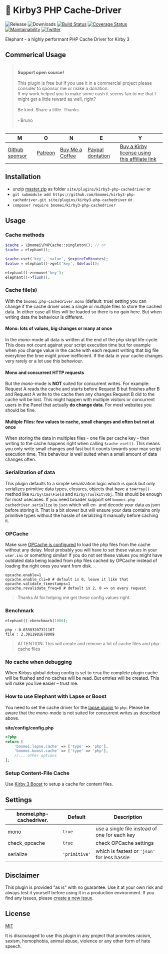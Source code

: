 # 🐘 Kirby3 PHP Cache-Driver

![Release](https://flat.badgen.net/packagist/v/bnomei/kirby3-php-cachedriver?color=ae81ff)
![Downloads](https://flat.badgen.net/packagist/dt/bnomei/kirby3-php-cachedriver?color=272822)
[![Build Status](https://flat.badgen.net/travis/bnomei/kirby3-php-cachedriver)](https://travis-ci.com/bnomei/kirby3-php-cachedriver)
[![Coverage Status](https://flat.badgen.net/coveralls/c/github/bnomei/kirby3-php-cachedriver)](https://coveralls.io/github/bnomei/kirby3-php-cachedriver) 
[![Maintainability](https://flat.badgen.net/codeclimate/maintainability/bnomei/kirby3-php-cachedriver)](https://codeclimate.com/github/bnomei/kirby3-php-cachedriver) 
[![Twitter](https://flat.badgen.net/badge/twitter/bnomei?color=66d9ef)](https://twitter.com/bnomei)

Elephant - a highly performant PHP Cache Driver for Kirby 3

## Commerical Usage

> <br>
><b>Support open source!</b><br><br>
> This plugin is free but if you use it in a commercial project please consider to sponsor me or make a donation.<br>
> If my work helped you to make some cash it seems fair to me that I might get a little reward as well, right?<br><br>
> Be kind. Share a little. Thanks.<br><br>
> &dash; Bruno<br>
> &nbsp; 

| M | O | N | E | Y |
|---|----|---|---|---|
| [Github sponsor](https://github.com/sponsors/bnomei) | [Patreon](https://patreon.com/bnomei) | [Buy Me a Coffee](https://buymeacoff.ee/bnomei) | [Paypal dontation](https://www.paypal.me/bnomei/15) | [Buy a Kirby license using this affiliate link](https://a.paddle.com/v2/click/1129/35731?link=1170) |

## Installation

- unzip [master.zip](https://github.com/bnomei/kirby3-php-cachedriver/archive/master.zip) as folder `site/plugins/kirby3-php-cachedriver` or
- `git submodule add https://github.com/bnomei/kirby3-php-cachedriver.git site/plugins/kirby3-php-cachedriver` or
- `composer require bnomei/kirby3-php-cachedriver`

## Usage 

### Cache methods

```php
$cache = \Bnomei\PHPCache::singleton(); // or
$cache = elephant();

$cache->set('key', 'value', $expireInMinutes);
$value = elephant()->get('key', $default);

elephant()->remove('key');
elephant()->flush();
```

### Cache file(s)

With the `bnomei.php-cachedriver.mono` (default: true) setting you can change if the cache driver uses a single or multiple files to store the cached data. In either case all files will be loaded so there is no gain here. But when writing data the behaviour is different. 

#### Mono: lots of values, big changes or many at once
In the *mono*-mode all data is written at the end of the php skript life-cycle. This does not count against your script execution time but for example when you change value in the cache with each request writing that big file everytime the time might prove inefficient. If the data in your cache changes very rarely or a lot use this behaviour. 


#### Mono and concurrent HTTP requests
But the *mono*-mode is **NOT** suited for concurrent writes. For example: Request A reads the cache and starts before Request B but finishes after B and Request A write to the cache then any changes Request B did to the cache will be lost. This might happen with multiple visitors or concurrent users in the Panel that actually **do change data**. For most websites you should be fine.

#### Multiple Files: few values to cache, small changes and often but not at once
When storing the data in multiples files - one file per cache key - then writing to the cache happens right when calling `$cache->set()`. This means you only write small changes and fast but it counts towards your max script execution time. This behaviour is well suited when a small amount of data changes often.

### Serialization of data

This plugin defaults to a simple serialization logic which is quick but only serializes primitive data types, closures, objects that have a `toArray()`-method like `Kirby\Cms\Field` and `Kirby\Toolkit\Obj`. This should be enough for most usecases.
If you need broader support set `bnomei.php-cachedriver.serialize` to `json` which will en- and decode your data as json before storing it. That is a bit slower but will ensure your data contains only primitive types without the hassle of serializing it manually before caching it.

### OPCache

Make sure [OPCache is configured](https://www.php.net/manual/en/opcache.configuration.php) to load the php files from the cache without any delay. Most probably you will have to set these values in your `user.ini` or something similar! If you do not set these values you might have outdated data being loaded from php files cached by OPCache instead of loading the right ones you want from disk.

```shell
opcache.enable=1
opcache.enable_cli=0 # default is 0, leave it like that
opcache.validate_timestamps=1
opcache.revalidate_freq=0 # default is 2, 0 => on every request
```

> Thanks Al for helping me get these config values right.

### Benchmark

```php
elephant()->benchmark(1000);
```

```shell script
php : 0.03383207321167  
file : 2.3811981678009
```

> ATTENTION: This will create and remove a lot of cache files and php-cache files

### No cache when debugging

When Kirbys global debug config is set to `true` the complete plugin cache will be flushed and no caches will be read. But entries will be created. This will make you live easier – trust me.

### How to use Elephant with Lapse or Boost

You need to set the cache driver for the [lapse plugin](https://github.com/bnomei/kirby3-lapse) to `php`. Please be aware that the *mono*-mode is not suited for concurrent writes as described above.

**site/config/config.php**
```php
<?php
return [
    'bnomei.lapse.cache' => ['type' => 'php'],
    'bnomei.boost.cache' => ['type' => 'php'],
    //... other options
];
```

### Setup Content-File Cache

Use [Kirby 3 Boost](https://github.com/bnomei/kirby3-boost) to setup a cache for content files.


## Settings

| bnomei.php-cachedriver.            | Default        | Description               |            
|---------------------------|----------------|---------------------------|
| mono | `true` | use a single file instead of one for each key  |
| check_opcache | `true` | check OPCache settings |
| serialize | `'primitive'` | which is fastest or `'json'` for less hassle |

## Disclaimer

This plugin is provided "as is" with no guarantee. Use it at your own risk and always test it yourself before using it in a production environment. If you find any issues, please [create a new issue](https://github.com/bnomei/kirby3-php-cachedriver/issues/new).

## License

[MIT](https://opensource.org/licenses/MIT)

It is discouraged to use this plugin in any project that promotes racism, sexism, homophobia, animal abuse, violence or any other form of hate speech.
